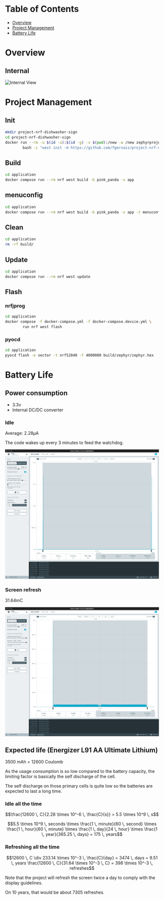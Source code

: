 # Table of Contents

- [Overview](#overview)
- [Project Management](#project-management)
- [Battery Life](#battery-life)

# Overview

## Internal

![Internal View](assets/img/internal-view.jpg)

# Project Management

## Init

```bash
mkdir project-nrf-dishwasher-sign
cd project-nrf-dishwasher-sign
docker run --rm -u $(id -u):$(id -g) -v $(pwd):/new -w /new zephyrprojectrtos/ci:v0.26.6 \
        bash -c "west init -m https://github.com/fgervais/project-nrf-dishwasher-sign.git . && west update"
```

## Build

```bash
cd application
docker compose run --rm nrf west build -b pink_panda -s app
```

## menuconfig

```bash
cd application
docker compose run --rm nrf west build -b pink_panda -s app -t menuconfig
```

## Clean

```bash
cd application
rm -rf build/
```

## Update

```bash
cd application
docker compose run --rm nrf west update
```

## Flash

### nrfjprog
```bash
cd application
docker compose -f docker-compose.yml -f docker-compose.device.yml \
        run nrf west flash
```

### pyocd
```bash
cd application
pyocd flash -e sector -t nrf52840 -f 4000000 build/zephyr/zephyr.hex
```

# Battery Life

## Power consumption

- 3.3v
- Internal DC/DC converter

### Idle

Average: 2.28µA

The code wakes up every 3 minutes to feed the watchdog.

![Idle Consumption](assets/img/idle-consumption-dcdc.png)

### Screen refresh

31.64mC

![Screen Refresh](assets/img/screen-refresh.png)

## Expected life (Energizer L91 AA Ultimate Lithium)

3500 mAh = 12600 Coulomb

As the usage consumption is so low compared to the battery capacity, the
limiting factor is basically the self discharge of the cell.

The self discharge on those primary cells is quite low so the batteries are
expected to last a long time.

### Idle all the time

```math
\frac{12600 \, C}{2.28 \times 10^-6 \, \frac{C}{s}} = 5.5 \times 10^9 \, s
```

```math
5.5 \times 10^9 \, seconds \times \frac{1 \, minute}{60 \, second} \times \frac{1 \, hour}{60 \, minute} \times \frac{1 \, day}{24 \, hour} \times \frac{1 \, year}{365.25 \, days} = 175 \, years
```

### Refreshing all the time

```math
12600 \, C \div 233.14 \times 10^-3 \, \frac{C}{day} = 3474 \, days = 9.51 \, years

\frac{12600 \, C}{31.64 \times 10^-3 \, C} = 398 \times 10^-3 \, refreshes
```

Note that the project will refresh the screen twice a day to comply with the
display guidelines.

On 10 years, that would be about 7305 refreshes.

